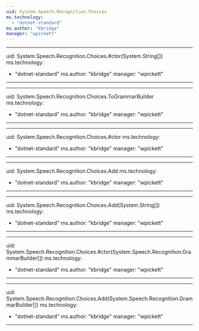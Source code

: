 ```yaml
---
uid: System.Speech.Recognition.Choices
ms.technology: 
  - "dotnet-standard"
ms.author: "kbridge"
manager: "wpickett"
---
```


---
uid: System.Speech.Recognition.Choices.#ctor(System.String[])
ms.technology: 
  - "dotnet-standard"
ms.author: "kbridge"
manager: "wpickett"
---

---
uid: System.Speech.Recognition.Choices.ToGrammarBuilder
ms.technology: 
  - "dotnet-standard"
ms.author: "kbridge"
manager: "wpickett"
---

---
uid: System.Speech.Recognition.Choices.#ctor
ms.technology: 
  - "dotnet-standard"
ms.author: "kbridge"
manager: "wpickett"
---

---
uid: System.Speech.Recognition.Choices.Add
ms.technology: 
  - "dotnet-standard"
ms.author: "kbridge"
manager: "wpickett"
---

---
uid: System.Speech.Recognition.Choices.Add(System.String[])
ms.technology: 
  - "dotnet-standard"
ms.author: "kbridge"
manager: "wpickett"
---

---
uid: System.Speech.Recognition.Choices.#ctor(System.Speech.Recognition.GrammarBuilder[])
ms.technology: 
  - "dotnet-standard"
ms.author: "kbridge"
manager: "wpickett"
---

---
uid: System.Speech.Recognition.Choices.Add(System.Speech.Recognition.GrammarBuilder[])
ms.technology: 
  - "dotnet-standard"
ms.author: "kbridge"
manager: "wpickett"
---
